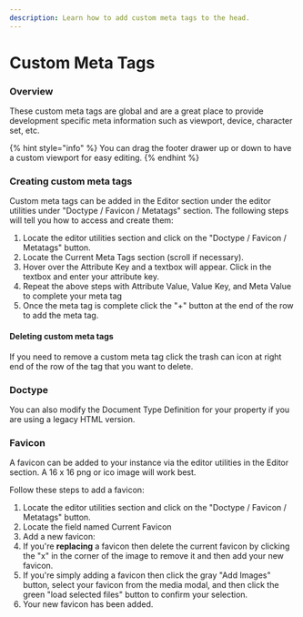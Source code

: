```yaml
---
description: Learn how to add custom meta tags to the head.
---
```


# Custom Meta Tags

### Overview

These custom meta tags are global and are a great place to provide development specific meta information such as viewport, device, character set, etc.

{% hint style="info" %}
You can drag the footer drawer up or down to have a custom viewport for easy editing.
{% endhint %}

### **Creating custom meta tags**

Custom meta tags can be added in the Editor section under the editor utilities under "Doctype / Favicon / Metatags" section. The following steps will tell you how to access and create them: 

1. Locate the editor utilities section and click on the "Doctype / Favicon / Metatags" button. 
2. Locate the Current Meta Tags section \(scroll if necessary\).
3. Hover over the Attribute Key and a textbox will appear. Click in the textbox and enter your attribute key.
4. Repeat the above steps with Attribute Value, Value Key, and Meta Value to complete your meta tag
5. Once the meta tag is complete click the "+" button at the end of the row to add the meta tag.

#### **Deleting custom meta tags**

If you need to remove a custom meta tag click the trash can icon at right end of the row of the tag that you want to delete.

### Doctype

You can also modify the Document Type Definition for your property if you are using a legacy HTML version.

### Favicon

A favicon can be added to your instance via the editor utilities in the Editor section. A 16 x 16 png or ico image will work best.

Follow these steps to add a favicon:

1. Locate the editor utilities section and click on the "Doctype / Favicon / Metatags" button.
2. Locate the field named Current Favicon
3. Add a new favicon:
4. If you're **replacing** a favicon then delete the current favicon by clicking the "x" in the corner of the image to remove it and then add your new favicon.
5. If you're simply adding a favicon then click the gray "Add Images" button, select your favicon from the media modal, and then click the green "load selected files" button to confirm your selection. 
6. Your new favicon has been added.

### 

